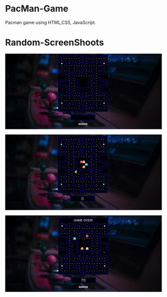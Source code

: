 # PacMan-Game
Pacman game using HTML,CSS, JavaScript.

# Random-ScreenShoots
![](screenshoots/SharedScreenshot2.jpg)

![](screenshoots/SharedScreenshot.jpg)

![](screenshoots/SharedScreenshot3.jpg)
